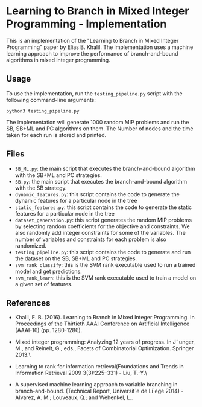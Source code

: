 # Learning to Branch in Mixed Integer Programming - Implementation

This is an implementation of the "Learning to Branch in Mixed Integer Programming" paper by Elias B. Khalil. The implementation uses a machine learning approach to improve the performance of branch-and-bound algorithms in mixed integer programming.

## Usage

To use the implementation, run the `testing_pipeline.py` script with the following command-line arguments:

```console
python3 testing_pipeline.py
```

The implementation will generate 1000 random MIP problems and run the SB, SB+ML and PC algorithms on them. The Number of nodes and the time taken for each run is stored and printed.

## Files

- `SB_ML.py`: the main script that executes the branch-and-bound algorithm with the SB+ML and PC strategies.
- `SB.py`: the main script that executes the branch-and-bound algorithm with the SB strategy.
- `dynamic_features.py`: this script contains the code to generate the dynamic features for a particular node in the tree
- `static_features.py`: this script contains the code to generate the static features for a particular node in the tree
- `dataset_generation.py`: this script generates the random MIP problems by selecting random coefficients for the objective and constraints. We also randomly add integer constraints for some of the variables. The number of variables and constraints for each problem is also randomized.
- `testing_pipeline.py`: this script contains the code to generate and run the dataset on the SB, SB+ML and PC strategies.
- `svm_rank_classify`: this is the SVM rank executable used to run a trained model and get predictions.
- `svm_rank_learn`: this is the SVM rank executable used to train a model on a given set of features.

## References

- Khalil, E. B. (2016). Learning to Branch in Mixed Integer Programming. In Proceedings of the Thirtieth AAAI Conference on Artificial Intelligence (AAAI-16) (pp. 1280-1286).

- Mixed integer programming: Analyzing 12 years of progress. In J¨unger, M., and Reinelt, G., eds., Facets of Combinatorial Optimization. Springer 2013.\\

- Learning to rank for information retrieval(Foundations and Trends in Information Retrieval 2009 3(3):225–331) - Liu, T.-Y.\\

- A supervised machine learning approach to variable branching in branch-and-bound. (Technical Report, Universit´e de Li`ege 2014) - Alvarez, A. M.; Louveaux, Q.; and Wehenkel, L..
